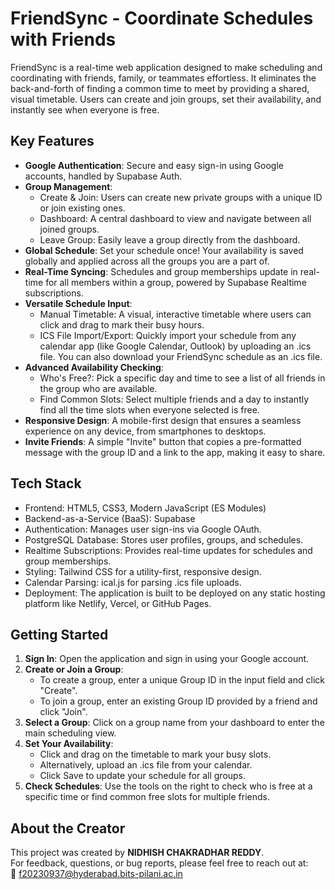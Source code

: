 # FriendSync - Coordinate Schedules with Friends

FriendSync is a real-time web application designed to make scheduling
and coordinating with friends, family, or teammates effortless. It
eliminates the back-and-forth of finding a common time to meet by
providing a shared, visual timetable. Users can create and join groups,
set their availability, and instantly see when everyone is free.

## Key Features

-   **Google Authentication**: Secure and easy sign-in using Google
    accounts, handled by Supabase Auth.
-   **Group Management**:
    -   Create & Join: Users can create new private groups with a unique
        ID or join existing ones.
    -   Dashboard: A central dashboard to view and navigate between all
        joined groups.
    -   Leave Group: Easily leave a group directly from the dashboard.
-   **Global Schedule**: Set your schedule once! Your availability is
    saved globally and applied across all the groups you are a part of.
-   **Real-Time Syncing**: Schedules and group memberships update in
    real-time for all members within a group, powered by Supabase
    Realtime subscriptions.
-   **Versatile Schedule Input**:
    -   Manual Timetable: A visual, interactive timetable where users
        can click and drag to mark their busy hours.
    -   ICS File Import/Export: Quickly import your schedule from any
        calendar app (like Google Calendar, Outlook) by uploading an
        .ics file. You can also download your FriendSync schedule as an
        .ics file.
-   **Advanced Availability Checking**:
    -   Who's Free?: Pick a specific day and time to see a list of all
        friends in the group who are available.
    -   Find Common Slots: Select multiple friends and a day to
        instantly find all the time slots when everyone selected is
        free.
-   **Responsive Design**: A mobile-first design that ensures a seamless
    experience on any device, from smartphones to desktops.
-   **Invite Friends**: A simple "Invite" button that copies a
    pre-formatted message with the group ID and a link to the app,
    making it easy to share.

## Tech Stack

-   Frontend: HTML5, CSS3, Modern JavaScript (ES Modules)
-   Backend-as-a-Service (BaaS): Supabase
-   Authentication: Manages user sign-ins via Google OAuth.
-   PostgreSQL Database: Stores user profiles, groups, and schedules.
-   Realtime Subscriptions: Provides real-time updates for schedules and
    group memberships.
-   Styling: Tailwind CSS for a utility-first, responsive design.
-   Calendar Parsing: ical.js for parsing .ics file uploads.
-   Deployment: The application is built to be deployed on any static
    hosting platform like Netlify, Vercel, or GitHub Pages.

## Getting Started

1.  **Sign In**: Open the application and sign in using your Google
    account.
2.  **Create or Join a Group**:
    -   To create a group, enter a unique Group ID in the input field
        and click "Create".
    -   To join a group, enter an existing Group ID provided by a friend
        and click "Join".
3.  **Select a Group**: Click on a group name from your dashboard to
    enter the main scheduling view.
4.  **Set Your Availability**:
    -   Click and drag on the timetable to mark your busy slots.
    -   Alternatively, upload an .ics file from your calendar.
    -   Click Save to update your schedule for all groups.
5.  **Check Schedules**: Use the tools on the right to check who is free
    at a specific time or find common free slots for multiple friends.

## About the Creator

This project was created by **NIDHISH CHAKRADHAR REDDY**.\
For feedback, questions, or bug reports, please feel free to reach out
at:\
📧 f20230937@hyderabad.bits-pilani.ac.in
